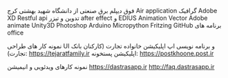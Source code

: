 فوق دیپلم برق صنعتی از دانشگاه شهید بهشتی کرج
Air application
گرافیک 
Adobe XD
Restful api
تدوین و تیزر after effect و EDIUS
Animation
Vector
Adobe animate
Unity3D
Photoshop
Arduino
Micropython
Fritzing
GitHub
برنامه های office

نمونه کار های طراحی UI و برنامه نویسی اپ
اپلیکیشن خانواده تجارت (کارکنان بانک تجارت):
https://tejaratfamily.ir
اپلیکیشن پستخونه:
https://postkhoone.post.ir

نمونه کارهای ویدئویی و انیمیشن
https://dastrasapp.ir
http://faq.dastrasapp.ir
